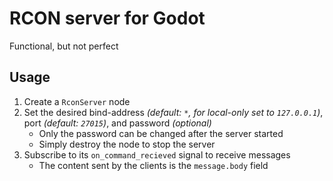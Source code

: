 # RCON server for Godot

Functional, but not perfect

## Usage

1. Create a `RconServer` node
2. Set the desired bind-address *(default: `*`, for local-only set to `127.0.0.1`)*, port *(default: `27015`)*, and password *(optional)*
    - Only the password can be changed after the server started
    - Simply destroy the node to stop the server
3. Subscribe to its `on_command_recieved` signal to receive messages
   - The content sent by the clients is the `message.body` field
